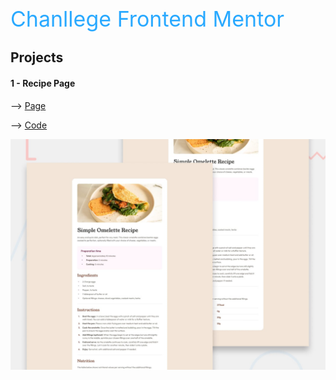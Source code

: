 <span style='color:#29a9ff; font-size: 34px'>Chanllege Frontend Mentor</span>

## Projects

#### 1 - Recipe Page 
--> [Page](https://65cad59fa51e396ec3878cd6--thunderous-gnome-c9b1b0.netlify.app/)

--> [Code](https://github.com/alexidev23/desafios-Frontend-Mentor/tree/main/RecipePage)

![Recipe Page](./RecipePage/design/desktop-preview.jpg)
